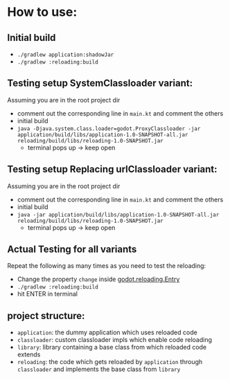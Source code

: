 # How to use:

## Initial build
- `./gradlew application:shadowJar`
- `./gradlew :reloading:build`

## Testing setup SystemClassloader variant:
Assuming you are in the root project dir
- comment out the corresponding line in `main.kt` and comment the others
- initial build
- `java -Djava.system.class.loader=godot.ProxyClassloader -jar application/build/libs/application-1.0-SNAPSHOT-all.jar reloading/build/libs/reloading-1.0-SNAPSHOT.jar`
  - terminal pops up -> keep open

## Testing setup Replacing urlClassloader variant:
Assuming you are in the root project dir
- comment out the corresponding line in `main.kt` and comment the others
- initial build
- `java -jar application/build/libs/application-1.0-SNAPSHOT-all.jar reloading/build/libs/reloading-1.0-SNAPSHOT.jar`
  - terminal pops up -> keep open

## Actual Testing for all variants
Repeat the following as many times as you need to test the reloading:
- Change the property `change` inside [godot.reloading.Entry](reloading/src/main/kotlin/godot/reloading/Entry.kt)
- `./gradlew :reloading:build`
- hit ENTER in terminal


## project structure:
- `application`: the dummy application which uses reloaded code
- `classloader`: custom classloader impls which enable code reloading
- `library`: library containing a base class from which reloaded code extends
- `reloading`: the code which gets reloaded by `application` through `classloader` and implements the base class from `library`

